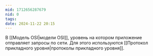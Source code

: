 ```yaml
---
mid: 1712656287679
nid: 0
tags: 
date: 2024-11-22 20:15
---
```

В [[Модель OSI|модели OSI]], уровень на котором приложение отправляет запросы по сети. Для этого используются [[Протокол прикладного уровня|протоколы прикладного уровня]].